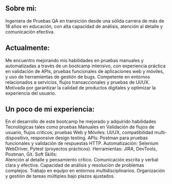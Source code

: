 ## Sobre mi:
Ingeniera de Pruebas QA en transición desde una sólida carrera de más de 18 años en educación, con alta capacidad de análisis, atención al detalle y comunicación efectiva. 

##  Actualmente:
Me encuentro mejorando mis habilidades en pruebas manuales y automatizadas a través de un bootcamp intensivo, con experiencia práctica en validación de APIs, pruebas funcionales de aplicaciones web y móviles, y uso de herramientas de gestión de bugs. Competente en entornos relacionados a servicios, flujos transaccionales y pruebas de UI/UX. Motivada por garantizar la calidad de productos digitales y optimizar la experiencia del usuario.

##  Un poco de mi experiencia:
En el desarrollo de este bootcamp he mejorado y adquirido habilidades Tecnológicas tales como pruebas Manuales en Validación de flujos de usuario, flujos críticos; pruebas Web y Móviles: UI/UX, compatibilidad multi-dispositivo, responsive design testing.
APIs: Postman para pruebas funcionales y validación de respuestas HTTP.
Automatización: Selenium WebDriver, Pytest (proyectos prácticos).
Herramientas: JIRA, DevTools, Postman, Git.
Soft Skills:  
Atención al detalle y pensamiento crítico.
Comunicación escrita y verbal clara y efectiva.
Capacidad de análisis y resolución de problemas complejos.
Trabajo en equipo en entornos multidisciplinarios.
Organización y gestión de tareas múltiples bajo plazos ajustados.



<!--
**caroor
-->
